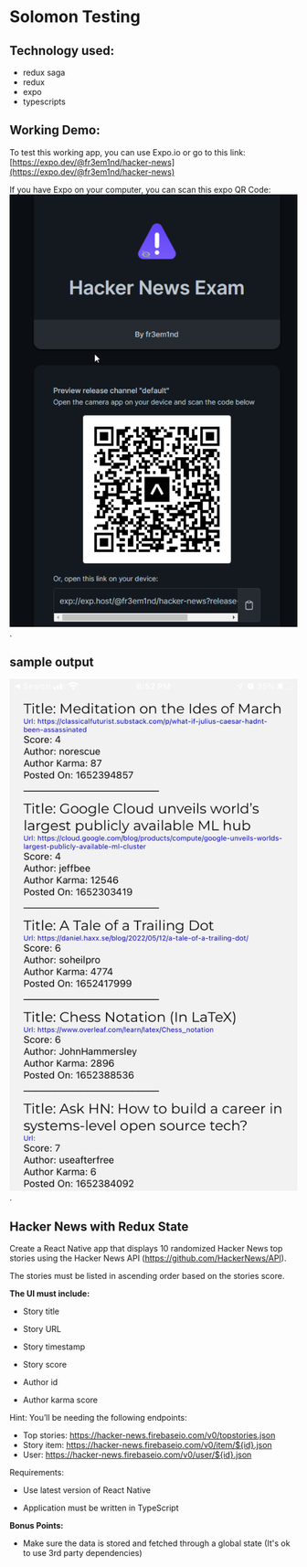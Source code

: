 
# Solomon Testing

## Technology used:
- redux saga
- redux
- expo 
- typescripts





## Working Demo:

To test this working app, you can use Expo.io or go to this link: [https://expo.dev/@fr3em1nd/hacker-news](https://expo.dev/@fr3em1nd/hacker-news)

If you have Expo on your computer, you can scan this expo QR Code:
![Expo QR](/readme_files/chrome_88doxdvgLp.png "Expo QR").
## sample output

![Sample Output](/readme_files/sample.jpg "Sample Output").


## Hacker News with Redux State

Create a React Native app that displays 10 randomized Hacker News top stories using the Hacker News API (https://github.com/HackerNews/API).

The stories must be listed in ascending order based on the stories score.

**The UI must include:**

- Story title
   
- Story URL
   
- Story timestamp
   
- Story score
   
-  Author id
   
- Author karma score  

Hint: You’ll be needing the following endpoints:

- Top stories: https://hacker-news.firebaseio.com/v0/topstories.json
- Story item: https://hacker-news.firebaseio.com/v0/item/${id}.json
- User: https://hacker-news.firebaseio.com/v0/user/${id}.json

Requirements:

- Use latest version of React Native

- Application must be written in TypeScript

**Bonus Points:**

- Make sure the data is stored and fetched through a global state (It's ok to use 3rd party dependencies)
